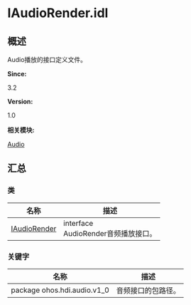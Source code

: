 # IAudioRender.idl


## 概述

Audio播放的接口定义文件。

**Since:**

3.2

**Version:**

1.0

**相关模块:**

[Audio](_audio.md)


## 汇总


### 类

  | 名称 | 描述 | 
| -------- | -------- |
| [IAudioRender](interface_i_audio_render.md) | interface<br/>AudioRender音频播放接口。 | 


### 关键字

  | 名称 | 描述 | 
| -------- | -------- |
| package&nbsp;ohos.hdi.audio.v1_0 | 音频接口的包路径。 | 
